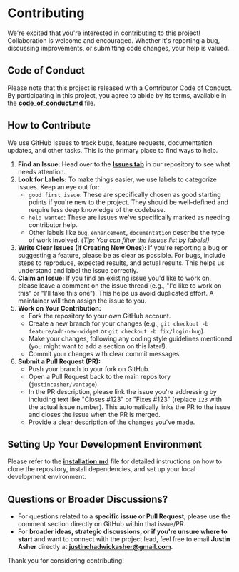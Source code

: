 # Contributing

We're excited that you're interested in contributing to this project! Collaboration is welcome and encouraged. Whether it's reporting a bug, discussing improvements, or submitting code changes, your help is valued.

## Code of Conduct

Please note that this project is released with a Contributor Code of Conduct. By participating in this project, you agree to abide by its terms, available in the [**code_of_conduct.md**](code_of_conduct.md) file.

## How to Contribute

We use GitHub Issues to track bugs, feature requests, documentation updates, and other tasks. This is the primary place to find ways to help.

1.  **Find an Issue:** Head over to the [**Issues tab**](https://github.com/justincasher/vantage/issues) in our repository to see what needs attention.
2.  **Look for Labels:** To make things easier, we use labels to categorize issues. Keep an eye out for:
    * `good first issue`: These are specifically chosen as good starting points if you're new to the project. They should be well-defined and require less deep knowledge of the codebase.
    * `help wanted`: These are issues we've specifically marked as needing contributor help.
    * Other labels like `bug`, `enhancement`, `documentation` describe the type of work involved. *(Tip: You can filter the issues list by labels!)*
3.  **Write Clear Issues (If Creating New Ones):** If you're reporting a bug or suggesting a feature, please be as clear as possible. For bugs, include steps to reproduce, expected results, and actual results. This helps us understand and label the issue correctly.
4.  **Claim an Issue:** If you find an existing issue you'd like to work on, please leave a comment on the issue thread (e.g., "I'd like to work on this" or "I'll take this one"). This helps us avoid duplicated effort. A maintainer will then assign the issue to you.
5.  **Work on Your Contribution:**
    * Fork the repository to your own GitHub account.
    * Create a new branch for your changes (e.g., `git checkout -b feature/add-new-widget` or `git checkout -b fix/login-bug`).
    * Make your changes, following any coding style guidelines mentioned (you might want to add a section on this later!).
    * Commit your changes with clear commit messages.
6.  **Submit a Pull Request (PR):**
    * Push your branch to your fork on GitHub.
    * Open a Pull Request back to the main repository (`justincasher/vantage`).
    * In the PR description, please link the issue you're addressing by including text like "Closes #123" or "Fixes #123" (replace `123` with the actual issue number). This automatically links the PR to the issue and closes the issue when the PR is merged.
    * Provide a clear description of the changes you've made.

## Setting Up Your Development Environment

Please refer to the [**installation.md**](installation.md) file for detailed instructions on how to clone the repository, install dependencies, and set up your local development environment.

## Questions or Broader Discussions?

* For questions related to a **specific issue or Pull Request**, please use the comment section directly on GitHub within that issue/PR.
* For **broader ideas, strategic discussions, or if you're unsure where to start** and want to connect with the project lead, feel free to email **Justin Asher** directly at **justinchadwickasher@gmail.com**.

Thank you for considering contributing!